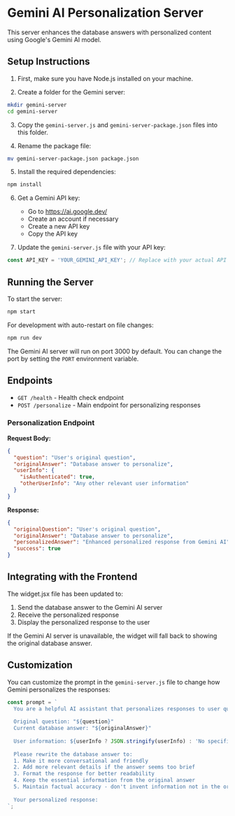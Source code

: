 # Gemini AI Personalization Server

This server enhances the database answers with personalized content using Google's Gemini AI model.

## Setup Instructions

1. First, make sure you have Node.js installed on your machine.

2. Create a folder for the Gemini server:
```bash
mkdir gemini-server
cd gemini-server
```

3. Copy the `gemini-server.js` and `gemini-server-package.json` files into this folder.

4. Rename the package file:
```bash
mv gemini-server-package.json package.json
```

5. Install the required dependencies:
```bash
npm install
```

6. Get a Gemini API key:
   - Go to https://ai.google.dev/
   - Create an account if necessary
   - Create a new API key
   - Copy the API key

7. Update the `gemini-server.js` file with your API key:
```javascript
const API_KEY = 'YOUR_GEMINI_API_KEY'; // Replace with your actual API key
```

## Running the Server

To start the server:

```bash
npm start
```

For development with auto-restart on file changes:

```bash
npm run dev
```

The Gemini AI server will run on port 3000 by default. You can change the port by setting the `PORT` environment variable.

## Endpoints

- `GET /health` - Health check endpoint
- `POST /personalize` - Main endpoint for personalizing responses

### Personalization Endpoint

**Request Body:**

```json
{
  "question": "User's original question",
  "originalAnswer": "Database answer to personalize",
  "userInfo": {
    "isAuthenticated": true,
    "otherUserInfo": "Any other relevant user information"
  }
}
```

**Response:**

```json
{
  "originalQuestion": "User's original question",
  "originalAnswer": "Database answer to personalize",
  "personalizedAnswer": "Enhanced personalized response from Gemini AI",
  "success": true
}
```

## Integrating with the Frontend

The widget.jsx file has been updated to:
1. Send the database answer to the Gemini AI server
2. Receive the personalized response
3. Display the personalized response to the user

If the Gemini AI server is unavailable, the widget will fall back to showing the original database answer.

## Customization

You can customize the prompt in the `gemini-server.js` file to change how Gemini personalizes the responses:

```javascript
const prompt = `
  You are a helpful AI assistant that personalizes responses to user questions.
  
  Original question: "${question}"
  Current database answer: "${originalAnswer}"
  
  User information: ${userInfo ? JSON.stringify(userInfo) : 'No specific user information available'}
  
  Please rewrite the database answer to:
  1. Make it more conversational and friendly
  2. Add more relevant details if the answer seems too brief
  3. Format the response for better readability
  4. Keep the essential information from the original answer
  5. Maintain factual accuracy - don't invent information not in the original answer
  
  Your personalized response:
`;
``` 